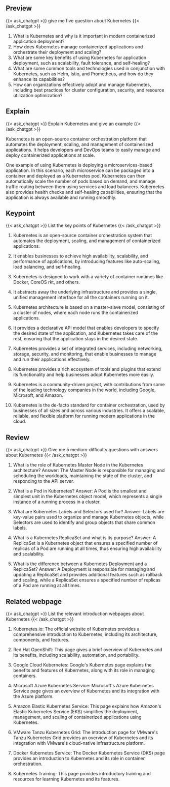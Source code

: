 ## Preview
{{< ask_chatgpt >}}
give me five question about Kubernetes
{{< /ask_chatgpt >}}



1. What is Kubernetes and why is it important in modern containerized application deployment?
2. How does Kubernetes manage containerized applications and orchestrate their deployment and scaling?
3. What are some key benefits of using Kubernetes for application deployment, such as scalability, fault tolerance, and self-healing?
4. What are some common tools and technologies used in conjunction with Kubernetes, such as Helm, Istio, and Prometheus, and how do they enhance its capabilities?
5. How can organizations effectively adopt and manage Kubernetes, including best practices for cluster configuration, security, and resource utilization optimization?   

## Explain
{{< ask_chatgpt >}}
Explain Kubernetes and give an example
{{< /ask_chatgpt >}}



Kubernetes is an open-source container orchestration platform that automates the deployment, scaling, and management of containerized applications. It helps developers and DevOps teams to easily manage and deploy containerized applications at scale.

One example of using Kubernetes is deploying a microservices-based application. In this scenario, each microservice can be packaged into a container and deployed as a Kubernetes pod. Kubernetes can then automatically scale the number of pods based on demand, and manage traffic routing between them using services and load balancers. Kubernetes also provides health checks and self-healing capabilities, ensuring that the application is always available and running smoothly.   

## Keypoint
{{< ask_chatgpt >}}
List the key points of Kubernetes
{{< /ask_chatgpt >}}



1. Kubernetes is an open-source container orchestration system that automates the deployment, scaling, and management of containerized applications.

2. It enables businesses to achieve high availability, scalability, and performance of applications, by introducing features like auto-scaling, load balancing, and self-healing.

3. Kubernetes is designed to work with a variety of container runtimes like Docker, CoreOS rkt, and others.

4. It abstracts away the underlying infrastructure and provides a single, unified management interface for all the containers running on it.

5. Kubernetes architecture is based on a master-slave model, consisting of a cluster of nodes, where each node runs the containerized applications.

6. It provides a declarative API model that enables developers to specify the desired state of the application, and Kubernetes takes care of the rest, ensuring that the application stays in the desired state.

7. Kubernetes provides a set of integrated services, including networking, storage, security, and monitoring, that enable businesses to manage and run their applications effectively.

8. Kubernetes provides a rich ecosystem of tools and plugins that extend its functionality and help businesses adopt Kubernetes more easily.

9. Kubernetes is a community-driven project, with contributions from some of the leading technology companies in the world, including Google, Microsoft, and Amazon.

10. Kubernetes is the de-facto standard for container orchestration, used by businesses of all sizes and across various industries. It offers a scalable, reliable, and flexible platform for running modern applications in the cloud.   

## Review
{{< ask_chatgpt >}}
Give me 5 medium-difficulty questions with answers about Kubernetes
{{< /ask_chatgpt >}}



1. What is the role of Kubernetes Master Node in the Kubernetes architecture?
Answer: The Master Node is responsible for managing and scheduling the workloads, maintaining the state of the cluster, and responding to the API server.

2. What is a Pod in Kubernetes?
Answer: A Pod is the smallest and simplest unit in the Kubernetes object model, which represents a single instance of a running process in a cluster.

3. What are Kubernetes Labels and Selectors used for?
Answer: Labels are key-value pairs used to organize and manage Kubernetes objects, while Selectors are used to identify and group objects that share common labels.

4. What is a Kubernetes ReplicaSet and what is its purpose?
Answer: A ReplicaSet is a Kubernetes object that ensures a specified number of replicas of a Pod are running at all times, thus ensuring high availability and scalability.

5. What is the difference between a Kubernetes Deployment and a ReplicaSet?
Answer: A Deployment is responsible for managing and updating a ReplicaSet and provides additional features such as rollback and scaling, while a ReplicaSet ensures a specified number of replicas of a Pod are running at all times.   

## Related webpage
{{< ask_chatgpt >}}
List the relevant introduction webpages about Kubernetes
{{< /ask_chatgpt >}}



1. Kubernetes.io: The official website of Kubernetes provides a comprehensive introduction to Kubernetes, including its architecture, components, and features.

2. Red Hat OpenShift: This page gives a brief overview of Kubernetes and its benefits, including scalability, automation, and portability.

3. Google Cloud Kubernetes: Google's Kubernetes page explains the benefits and features of Kubernetes, along with its role in managing containers.

4. Microsoft Azure Kubernetes Service: Microsoft's Azure Kubernetes Service page gives an overview of Kubernetes and its integration with the Azure platform.

5. Amazon Elastic Kubernetes Service: This page explains how Amazon's Elastic Kubernetes Service (EKS) simplifies the deployment, management, and scaling of containerized applications using Kubernetes.

6. VMware Tanzu Kubernetes Grid: The introduction page for VMware's Tanzu Kubernetes Grid provides an overview of Kubernetes and its integration with VMware's cloud-native infrastructure platform.

7. Docker Kubernetes Service: The Docker Kubernetes Service (DKS) page provides an introduction to Kubernetes and its role in container orchestration.

8. Kubernetes Training: This page provides introductory training and resources for learning Kubernetes and its features.   


